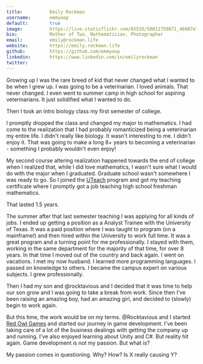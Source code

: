 ```yaml
---
title:          Emily Rockman
username:       emmyoop
default:        true
image:          https://live.staticflickr.com/65535/50811759871_46087e7f0f_b.jpg
bio:            Mother of Two, Mathematician, Photographer
email:          emily@rockman.life
website:        https://emily.rockman.life
github:         https://github.com/emmyoop
linkedin:       https://www.linkedin.com/in/emilyrockman
twitter:        
---
```


Growing up I was the rare breed of kid that never changed what I wanted to be when I grew up.  I was going to be a veterinarian.  I loved animals.  That never changed.  I even went to summer camp in high school for aspiring veterinarians.  It just solidified what I wanted to do.

Then I took an intro biology class my first semester of college.

I promptly dropped the class and changed my major to mathematics.  I had come to the realization that I had probably romanticized being a veterinarian my entire life.  I didn't really like biology.  It wasn't interesting to me.  I didn't enjoy it.  That was going to make a long 8+ years to becoming a veterinarian - something I probably wouldn't even enjoy!

My second course altering realization happened towards the end of college when I realized that, while I did love mathematics, I wasn't sure what I would do with the major when I graduated.  Graduate school wasn't somewhere I was ready to go.  So I joined the [UTeach]() program and got my teaching certificate where I promptly got a job teaching high school freshman mathematics.

That lasted 1.5 years.

The summer after that last semester teaching I was applying for all kinds of jobs.  I ended up getting a position as a Analyst Trainee with the University of Texas.  It was a paid position where I was taught to program (on a mainframe!) and then hired within the University to work full time.  It was a great program and a turning point for me professionally.  I stayed with them, working in the same department for the majority of that time, for over 8 years.  In that time I moved out of the country and back again.  I went on vacations.  I met my now husband.  I learned more programming languages.  I passed on knowledge to others.  I became the campus expert on various subjects.  I grew professionally.

Then I had my son and @rocktavious and I decided that it was time to help our son grow and I was going to take a break from work.  Since then I've been raising an amazing boy, had an amazing girl, and decided to (slowly) begin to work again.

But this time, the work would be on my terms.  @Rocktavious and I started [Red Owl Games](https://redowlgames.com) and started our journey in game development.  I've been taking care of a lot of the business dealings with getting the company up and running.  I've also enjoyed learning about Unity and C#.  But reality hit again.  Game development is not my passion.  But what is?

My passion comes in questioning.  Why?  How?  Is X really causing Y?
